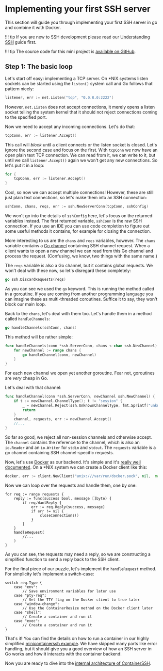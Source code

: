 <h1>Implementing your first SSH server</h1>

This section will guide you through implementing your first SSH server in go and combine it with Docker.

!!! tip
    If you are new to SSH development please read our [Understanding SSH](ssh.md) guide first.

!!! tip
    The source code for this mini project is [available on GitHub](https://github.com/ContainerSSH/minicontainerssh/blob/master/main.go).
    
## Step 1: The basic loop

Let's start off easy: implementing a TCP server. On *NIX systems listen sockets can be started using the `listen()` system call and Go follows that pattern nicely:

```go
listener, err := net.Listen("tcp", "0.0.0.0:2222")
```

However, `net.Listen` does not accept connections, it merely opens a listen socket telling the system kernel that it should not reject connections coming to the specified port.

Now we need to accept any incoming connections. Let's do that:

```go
tcpConn, err := listener.Accept()
```

This call will *block* until a client connects or the listen socket is closed. Let's ignore the second case and focus on the first. With `tcpConn` we now have an open plain text TCP connection. We can read from it, we can write to it, but until we call `listener.Accept()` again we won't get any new connections. So let's put it in a loop:

```go
for {
    tcpConn, err := listener.Accept()
}
```

Cool, so now we can accept multiple connections! However, these are still just plain text connections, so let's make them into an SSH connection:

```go
sshConn, chans, reqs, err := ssh.NewServerConn(tcpConn, sshConfig)
```

We won't go into the details of `sshConfig` here, let's focus on the returned variables instead. The first returned variable, `sshConn` is the raw SSH connection. If you use an IDE you can use code completion to figure out some useful methods it contains, for example for closing the connection.

More interesting to us are the `chans` and `reqs` variables, however. The `chans` variable contains a [Go channel](https://gobyexample.com/channels) containing SSH channel request. When a client wants to open a new channel we can read from this Go channel and process the request. (Confusing, we know, two things with the same name.)

The `reqs` variable is also a Go channel, but it contains global requests. We won't deal with these now, so let's disregard these completely:

```go
go ssh.DiscardRequests(reqs)
```

As you can see we used the `go` keyword. This is running the method called in a [goroutine](https://gobyexample.com/goroutines). If you are coming from another programming language you can imagine these as multi-threaded coroutines. Suffice it to say, they won't block our main loop.

Back to the `chans`, let's deal with them too. Let's handle them in a method called `handleChannels`:

```go
go handleChannels(sshConn, chans)
```

This method will be rather simple:

```go
func handleChannels(conn *ssh.ServerConn, chans <-chan ssh.NewChannel) {
	for newChannel := range chans {
		go handleChannel(conn, newChannel)
	}
}
```

For each new channel we open yet another goroutine. Fear not, goroutines are *very* cheap in Go.

Let's deal with that channel:

```go
func handleChannel(conn *ssh.ServerConn, newChannel ssh.NewChannel) {
	if t := newChannel.ChannelType(); t != "session" {
		_ = newChannel.Reject(ssh.UnknownChannelType, fmt.Sprintf("unknown channel type: %s", t))
		return
	}
    channel, requests, err := newChannel.Accept()
    //...
}
```

So far so good, we reject all non-session channels and otherwise accept. The `channel` contains the reference to the channel, which is also an `io.Reader` and an `io.Writer` for `stdin` and `stdout`. The `requests` variable is a go channel containing SSH channel-specific requests.

Now, let's use [Docker](https://docker.io) as our backend. It's simple and it's [really well documented](https://docs.docker.com/engine/api/v1.40/). On a *NIX system we can create a Docker client like this:

```go
docker, err := client.NewClient("unix:///var/run/docker.sock", nil,  make(map[string]string))
```

Now we can loop over the requests and handle them, one by one:

```
for req := range requests {
    reply := func(success bool, message []byte) {
        if req.WantReply {
            err := req.Reply(success, message)
            if err != nil {
                closeConnections()
            }
        }
    }
    handleRequest(
        //...
    )
}
```

As you can see, the requests may need a reply, so we are constructing a simplified function to send a reply back to the SSH client.

For the final piece of our puzzle, let's implement the `handleRequest` method. For simplicity let's implement a switch-case:

```
switch req.Type {
    case "env":
        // Save environment variables for later use
    case "pty-req":
        // Set the TTY flag on the Docker client to true later
    case "window-change":
        // Use the ContainerResize method on the Docker client later
    case "shell":
        // Create a container and run it
    case "exec":
        // Create a container and run it
}
```

That's it! You can find the details on how to run a container in our highly simplified [minicontainerssh example](https://github.com/ContainerSSH/minicontainerssh/blob/master/main.go). We have skipped many parts like error handling, but it should give you a good overview of how an SSH server in Go works and how it interacts with the container backend.

Now you are ready to dive into the [internal architecture of ContainerSSH](internal-architecture.md). 